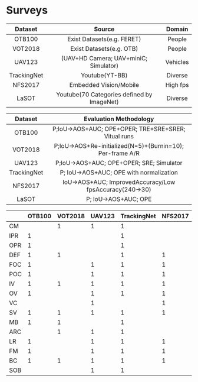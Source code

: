 # Surveys

|   Dataset   |                   Source                   |  Domain  |
| :---------: | :----------------------------------------: | :------: |
|   OTB100    |         Exist Datasets(e.g. FERET)         |  People  |
|   VOT2018   |          Exist Datasets(e.g. OTB)          |  People  |
|   UAV123    |   (UAV+HD Camera; UAV+miniC; Simulator)    | Vehicles |
| TrackingNet |               Youtube(YT-BB)               | Diverse  |
|   NFS2017   |           Embedded Vision/Mobile           | High fps |
|    LaSOT    | Youtube(70 Categories defined by ImageNet) | Diverse  |

|   Dataset   |                  Evaluation Methodology                   |
| :---------: | :-------------------------------------------------------: |
|   OTB100    |    P;IoU->AOS+AUC; OPE+OPER; TRE+SRE+SRER; Vitual runs    |
|   VOT2018   | P;IoU->AOS+Re-initialized(N=5)+(Burnin=10); Per-frame A/R |
|   UAV123    |         P;IoU->AOS+AUC; OPE+OPER; SRE; Simulator          |
| TrackingNet |          P; IoU->AOS+AUC; OPE with normalization          |
|   NFS2017   |  IoU->AOS+AUC; ImprovedAccuracy/Low fpsAccuracy(240->30)  |
|    LaSOT    |                   P; IoU->AOS+AUC; OPE                    |

|      | OTB100 | VOT2018 | UAV123 | TrackingNet | NFS2017 | LaSOT |
| ---- | ------ | ------- | ------ | ----------- | ------- | ----- |
| CM   |        | 1       | 1      | 1           |         | 1     |
| IPR  | 1      |         |        | 1           |         | 1     |
| OPR  | 1      |         |        | 1           |         |       |
| DEF  | 1      | 1       |        | 1           | 1       | 1     |
| FOC  | 1      |         | 1      | 1           | 1       | 1     |
| POC  | 1      |         | 1      | 1           | 1       | 1     |
| IV   | 1      | 1       | 1      | 1           | 1       | 1     |
| OV   | 1      |         | 1      | 1           | 1       | 1     |
| VC   |        |         | 1      |             | 1       | 1     |
| SV   | 1      | 1       | 1      | 1           | 1       | 1     |
| MB   | 1      | 1       |        | 1           |         | 1     |
| ARC  |        | 1       | 1      | 1           |         | 1     |
| LR   | 1      |         | 1      | 1           | 1       | 1     |
| FM   | 1      |         | 1      | 1           | 1       | 1     |
| BC   | 1      | 1       | 1      | 1           | 1       | 1     |
| SOB  |        |         | 1      | 1           |         |       |

